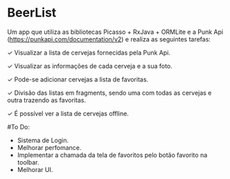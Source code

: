 # BeerList
Um app que utiliza as bibliotecas Picasso + RxJava + ORMLite e a Punk Api (https://punkapi.com/documentation/v2) e realiza as seguintes tarefas:

✓ Visualizar a lista de cervejas fornecidas pela Punk Api.

✓ Visualizar as informações de cada cerveja e a sua foto.

✓ Pode-se adicionar cervejas a lista de favoritas.

✓ Divisão das listas em fragments, sendo uma com todas as cervejas e outra trazendo as favoritas.

✓ É possível ver a lista de cervejas offline.

#To Do:

* Sistema de Login.
* Melhorar perfomance.
* Implementar a chamada da tela de favoritos pelo botão favorito na toolbar.
* Melhorar UI.
